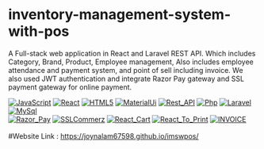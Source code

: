 # inventory-management-system-with-pos
A Full-stack web application in React and Laravel REST API. Which includes Category, Brand, Product, Employee management, 
Also includes employee attendance and payment system, and point of sell including invoice. 
We also used JWT authentication and integrate Razor Pay gateway and SSL payment gateway for online payment.

[![JavaScript](https://img.shields.io/badge/-JavaScript-black?style=flat-square&logo=javascript&link=https://github.com/joynalam67598)](https://github.com/joynalam67598) 
[![React](https://img.shields.io/badge/-React-white?style=flat-square&logo=react&link=https://github.com/joynalam67598)](https://github.com/joynalam67598) 
[![HTML5](https://img.shields.io/badge/-HTML5-E34F26?style=flat-square&logo=html5&logoColor=white&link=https://github.com/joynalam67598)](https://github.com/joynalam67598) 
[![MaterialUi](https://img.shields.io/badge/-MaterialUI-blue?style=flat-square&logo=materialui&link=https://github.com/joynalam67598)](https://github.com/joynalam67598)
[![Rest_API](https://img.shields.io/badge/-Rest_API-yellow?style=flat-square&logo=api&link=https://github.com/joynalam67598)](https://github.com/joynalam67598)
[![Php](https://img.shields.io/badge/-PHP-gray?style=flat-square&logo=php&link=https://github.com/joynalam67598)](https://github.com/joynalam67598)
[![Laravel](https://img.shields.io/badge/-Laravel-white?style=flat-square&logo=laravel&link=https://github.com/joynalam67598)](https://github.com/joynalam67598)
[![MySql](https://img.shields.io/badge/-MySql-cyan?style=flat-square&logo=mysql&link=https://github.com/joynalam67598)](https://github.com/joynalam67598)
<br/>
[![Razor_Pay](https://img.shields.io/badge/-Razor_Pay-orange?style=flat-square&logo=razorPay&link=https://github.com/joynalam67598)](https://github.com/joynalam67598)
[![SSLCommerz](https://img.shields.io/badge/-SSLCommerz-green?style=flat-square&logo=SSLCOMMERZ&link=https://github.com/joynalam67598)](https://github.com/joynalam67598)
[![React_Cart](https://img.shields.io/badge/-React_Cart-orange?style=flat-square&logo=reactCart&link=https://github.com/joynalam67598)](https://github.com/joynalam67598)
[![React_To_Print](https://img.shields.io/badge/-React_To_Print-green?style=flat-square&logo=api&link=https://github.com/joynalam67598)](https://github.com/joynalam67598)
[![INVOICE](https://img.shields.io/badge/-INVOICE-orange?style=flat-square&logo=invoice&link=https://github.com/joynalam67598)](https://github.com/joynalam67598)
<br/>
<br/>
#Website Link : https://joynalam67598.github.io/imswpos/
